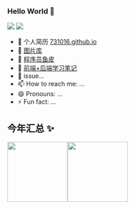 ### Hello World 👋
<a href="https://blog.csdn.net/qq_41666142"><img src="https://img.shields.io/badge/csdn-%E8%A2%AB%E8%AE%BF%E9%97%AE%E9%87%8F404%2C980-yellowgreen"></a>
<a href="https://gitee.com/LovelyHzz"><img src="https://img.shields.io/badge/gitee-15projects-orange"></a>
- 🔭 个人简历 [731016.github.io](https://731016.github.io)
- 🌱 [图片库](https://github.com/731016/imgSave)
- 👯 [程序员鱼皮](https://github.com/liyupi)
- 🤔 [前端+后端学习笔记](https://gitee.com/LovelyHzz/study-notes/blob/master/README.md)
- 💬 issue...
- 📫 How to reach me: ...
- 😄 Pronouns: ...
- ⚡ Fun fact: ...

## 今年汇总 ✨

<img align="" height="137px" src="https://github-readme-stats.vercel.app/api?username=731016&hide_title=true&hide_border=true&show_icons=true&include_all_commits=true&line_height=21&bg_color=0,EC6C6C,FFD479,FFFC79,73FA79&theme=graywhite&locale=cn" /><img align="" height="137px" src="https://github-readme-stats.vercel.app/api/top-langs/?username=731016&hide_title=true&hide_border=true&layout=compact&bg_color=0,73FA79,73FDFF,D783FF&theme=graywhite&locale=cn" />
